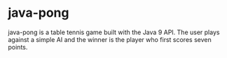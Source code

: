 java-pong 
======
java-pong is a table tennis game built with the Java 9 API. The user plays against a simple AI and the winner is the player who first scores seven points. 
